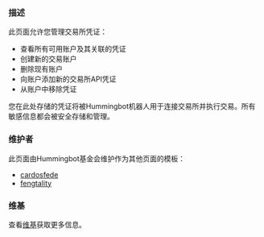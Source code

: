 ### 描述

此页面允许您管理交易所凭证：

- 查看所有可用账户及其关联的凭证
- 创建新的交易账户
- 删除现有账户
- 向账户添加新的交易所API凭证
- 从账户中移除凭证

您在此处存储的凭证将被Hummingbot机器人用于连接交易所并执行交易。所有敏感信息都会被安全存储和管理。

### 维护者

此页面由Hummingbot基金会维护作为其他页面的模板：

* [cardosfede](https://github.com/cardosfede)
* [fengtality](https://github.com/fengtality)

### 维基

查看[维基](https://github.com/hummingbot/dashboard/wiki/Credentials-Management)获取更多信息。 